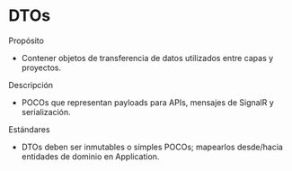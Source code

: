 # DTOs

Propósito

- Contener objetos de transferencia de datos utilizados entre capas y proyectos.

Descripción

- POCOs que representan payloads para APIs, mensajes de SignalR y serialización.

Estándares

- DTOs deben ser inmutables o simples POCOs; mapearlos desde/hacia entidades de dominio en Application.
